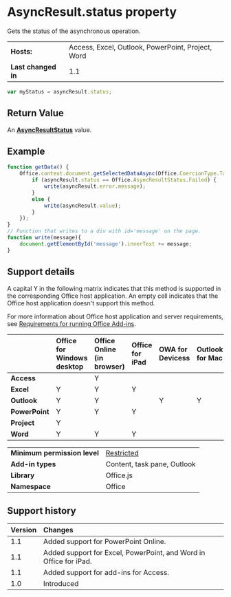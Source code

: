 
# AsyncResult.status property
Gets the status of the asynchronous operation.

|||
|:-----|:-----|
|**Hosts:**|Access, Excel, Outlook, PowerPoint, Project, Word|
|**Last changed in**|1.1|

```js
var myStatus = asyncResult.status;
```


## Return Value

An  **[AsyncResultStatus](https://dev.office.com/reference/add-ins/shared/asyncresultstatus-enumeration)** value.


## Example

```js
function getData() {
    Office.context.document.getSelectedDataAsync(Office.CoercionType.Table, function(asyncResult) {
        if (asyncResult.status == Office.AsyncResultStatus.Failed) {
            write(asyncResult.error.message);
        }
        else {
            write(asyncResult.value);
        }
    });
}
// Function that writes to a div with id='message' on the page.
function write(message){
    document.getElementById('message').innerText += message; 
}

```

## Support details


A capital Y in the following matrix indicates that this method is supported in the corresponding Office host application. An empty cell indicates that the Office host application doesn't support this method.

For more information about Office host application and server requirements, see [Requirements for running Office Add-ins](../../docs/overview/requirements-for-running-office-add-ins.md).


| |**Office for Windows desktop**|**Office Online (in browser)**|**Office for iPad**|**OWA for Devicess**|**Outlook for Mac**|
|:-----|:-----|:-----|:-----|:-----|:-----|
|**Access**||Y||||
|**Excel**|Y|Y|Y|||
|**Outlook**|Y|Y||Y|Y|
|**PowerPoint**|Y|Y|Y|||
|**Project**|Y|||||
|**Word**|Y|Y|Y|||

|||
|:-----|:-----|
|**Minimum permission level**|[Restricted](../../docs/develop/requesting-permissions-for-api-use-in-content-and-task-pane-add-ins.md)|
|**Add-in types**|Content, task pane, Outlook|
|**Library**|Office.js|
|**Namespace**|Office|

## Support history

|**Version**|**Changes**|
|:-----|:-----|
|1.1|Added support for PowerPoint Online.|
|1.1|Added support for Excel, PowerPoint, and Word in Office for iPad.|
|1.1|Added support for add-ins for Access.|
|1.0|Introduced|
